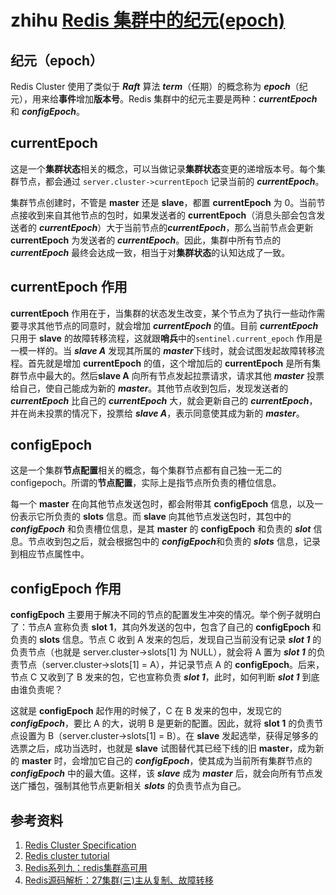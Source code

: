 # zhihu [Redis 集群中的纪元(epoch)](https://zhuanlan.zhihu.com/p/44658603)

## **纪元（epoch）**

Redis Cluster 使用了类似于 ***Raft*** 算法 ***term***（任期）的概念称为 ***epoch***（纪元），用来给**事件**增加**版本号**。Redis 集群中的纪元主要是两种：***currentEpoch*** 和 ***configEpoch***。

## **currentEpoch**

这是一个**集群状态**相关的概念，可以当做记录**集群状态**变更的递增版本号。每个集群节点，都会通过 `server.cluster->currentEpoch` 记录当前的 ***currentEpoch***。

集群节点创建时，不管是 **master** 还是 **slave**，都置 **currentEpoch** 为 0。当前节点接收到来自其他节点的包时，如果发送者的 **currentEpoch**（消息头部会包含发送者的 ***currentEpoch***）大于当前节点的***currentEpoch***，那么当前节点会更新 **currentEpoch** 为发送者的 ***currentEpoch***。因此，集群中所有节点的 ***currentEpoch*** 最终会达成一致，相当于对**集群状态**的认知达成了一致。

## **currentEpoch 作用**

**currentEpoch** 作用在于，当集群的状态发生改变，某个节点为了执行一些动作需要寻求其他节点的同意时，就会增加 ***currentEpoch*** 的值。目前 ***currentEpoch*** 只用于 **slave** 的故障转移流程，这就跟**哨兵**中的`sentinel.current_epoch` 作用是一模一样的。当 ***slave A*** 发现其所属的 ***master***下线时，就会试图发起故障转移流程。首先就是增加 **currentEpoch** 的值，这个增加后的 **currentEpoch** 是所有集群节点中最大的。然后**slave A** 向所有节点发起拉票请求，请求其他 ***master*** 投票给自己，使自己能成为新的 ***master***。其他节点收到包后，发现发送者的 ***currentEpoch*** 比自己的 ***currentEpoch*** 大，就会更新自己的 ***currentEpoch***，并在尚未投票的情况下，投票给 ***slave A***，表示同意使其成为新的 ***master***。

## **configEpoch**

这是一个集群**节点配置**相关的概念，每个集群节点都有自己独一无二的 configepoch。所谓的**节点配置**，实际上是指节点所负责的槽位信息。

每一个 **master** 在向其他节点发送包时，都会附带其 **configEpoch** 信息，以及一份表示它所负责的 **slots** 信息。而 **slave** 向其他节点发送包时，其包中的 ***configEpoch*** 和负责槽位信息，是其 **master** 的 **configEpoch** 和负责的 ***slot*** 信息。节点收到包之后，就会根据包中的 ***configEpoch***和负责的 ***slots*** 信息，记录到相应节点属性中。

## **configEpoch 作用**

**configEpoch** 主要用于解决不同的节点的配置发生冲突的情况。举个例子就明白了：节点A 宣称负责 **slot 1**，其向外发送的包中，包含了自己的 **configEpoch** 和负责的 **slots** 信息。节点 C 收到 A 发来的包后，发现自己当前没有记录 ***slot 1*** 的负责节点（也就是 server.cluster->slots[1] 为 NULL），就会将 A 置为 ***slot 1*** 的负责节点（server.cluster->slots[1] = A），并记录节点 A 的 **configEpoch**。后来，节点 C 又收到了 B 发来的包，它也宣称负责 ***slot 1***，此时，如何判断 ***slot 1*** 到底由谁负责呢？

这就是 **configEpoch** 起作用的时候了，C 在 B 发来的包中，发现它的 ***configEpoch***，要比 A 的大，说明 B 是更新的配置。因此，就将 **slot 1** 的负责节点设置为 B（server.cluster->slots[1] = B）。在 **slave** 发起选举，获得足够多的选票之后，成功当选时，也就是 **slave** 试图替代其已经下线的旧 **master**，成为新的 **master** 时，会增加它自己的 ***configEpoch***，使其成为当前所有集群节点的 ***configEpoch*** 中的最大值。这样，该 ***slave*** 成为 ***master*** 后，就会向所有节点发送广播包，强制其他节点更新相关 ***slots*** 的负责节点为自己。

## **参考资料**

1. [Redis Cluster Specification](https://link.zhihu.com/?target=https%3A//redis.io/topics/cluster-spec)
2. [Redis cluster tutorial](https://link.zhihu.com/?target=https%3A//redis.io/topics/cluster-tutorial)
3. [Redis系列九：redis集群高可用](https://link.zhihu.com/?target=https%3A//www.cnblogs.com/leeSmall/p/8414687.html)
4. [Redis源码解析：27集群(三)主从复制、故障转移](https://link.zhihu.com/?target=https%3A//www.cnblogs.com/gqtcgq/p/7247042.html)

